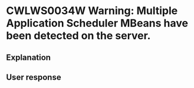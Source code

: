 # CWLWS0034W Warning: Multiple Application Scheduler MBeans have been detected on the server.

## Explanation

## User response